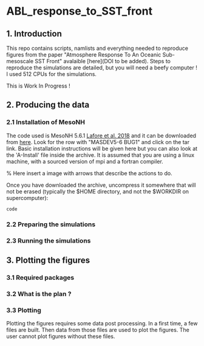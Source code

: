 # ABL_response_to_SST_front


## 1. Introduction 

This repo contains scripts, namlists and everything needed to reproduce figures from the paper "Atmosphere Response To An Oceanic Sub-mesoscale SST Front" avalaible [here](DOI to be added).
Steps to reproduce the simulations are detailed, but you will need a beefy computer ! I used 512 CPUs for the simulations.

This is Work In Progress !

## 2. Producing the data

### 2.1 Installation of MesoNH
The code used is MesoNH 5.6.1 [Lafore et al. 2018](https://doi.org/10.5194/gmd-11-1929-2018) and it can be downloaded from [here](http://mesonh.aero.obs-mip.fr/mesonh56/Download). Look for the row with "MASDEV5-6 BUG1" and click on the tar link.
Basic installation instructions will be given here but you can also look at the 'A-Install' file inside the archive. It is assumed that you are using a linux machine, with a sourced version of mpi and a fortran compiler.

% Here insert a image with arrows that describe the actions to do.

Once you have downloaded the archive, uncompress it somewhere that will not be erased (typically the $HOME directory, and not the $WORKDIR on supercomputer):

`code`

### 2.2 Preparing the simulations

### 2.3 Running the simulations

## 3. Plotting the figures

### 3.1 Required packages

### 3.2 What is the plan ?

### 3.3 Plotting

Plotting the figures requires some data post processing. In a first time, a few files are built. Then data from those files are used to plot the figures.
The user cannot plot figures without these files.


